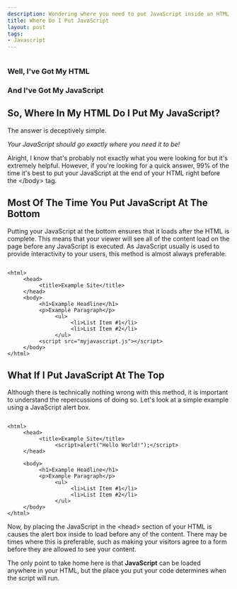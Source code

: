 ```yaml
--- 
description: Wondering where you need to put JavaScript inside an HTML file? This simple tutorial shows you where to insert your code and why it's best.
title: Where Do I Put JavaScript
layout: post
tags: 
- Javascript
---
```

<div class="img-wrap"><img class="size-full wp-image-1553 aligncenter" title="code" src="{{ site.url }}/images/code.jpg" alt="" /></div>

### Well, I've Got My HTML

### And I've Got My JavaScript

## So, Where In My HTML Do I Put My JavaScript?

The answer is deceptively simple.

*Your JavaScript should go exactly where you need it to be!*

Alright, I know that's probably not exactly what you were looking for but it's extremely helpful. However, if you're looking for a quick answer, 99% of the time it's best to put your JavaScript at the end of your HTML right before the &lt;/body&gt; tag.
## Most Of The Time You Put JavaScript At The Bottom
Putting your JavaScript at the bottom ensures that it loads after the HTML is complete. This means that your viewer will see all of the content load on the page before any JavaScript is executed. As JavaScript usually is used to provide interactivity to your users, this method is almost always preferable.

<pre rel="HTML"><code>
&lt;html>
     &lt;head>
          &lt;title>Example Site&lt;/title>
     &lt;/head>
     &lt;body>
          &lt;h1>Example Headline&lt;/h1>
          &lt;p>Example Paragraph&lt;/p>
               &lt;ul>
                    &lt;li>List Item #1&lt;/li>
                    &lt;li>List Item #2&lt;/li>
               &lt;/ul>
          &lt;script src="myjavascript.js">&lt;/script>
     &lt;/body>
&lt;/html>
</code></pre>

## What If I Put JavaScript At The Top

Although there is technically nothing wrong with this method, it is important to understand the repercussions of doing so. Let's look at a simple example using a JavaScript alert box.

<pre rel="HTML"><code>
&lt;html>
     &lt;head>
          &lt;title>Example Site&lt;/title>
               &lt;script>alert("Hello World!");&lt;/script>
     &lt;/head>

     &lt;body>
          &lt;h1>Example Headline&lt;/h1>
          &lt;p>Example Paragraph&lt;/p>
               &lt;ul>
                    &lt;li>List Item #1&lt;/li>
                    &lt;li>List Item #2&lt;/li>
               &lt;/ul>
     &lt;/body>
&lt;/html>
</code></pre>

Now, by placing the JavaScript in the &lt;head&gt; section of your HTML is causes the alert box inside to load before any of the content. There may be times where this is preferable, such as making your visitors agree to a form before they are allowed to see your content.

The only point to take home here is that **JavaScript** can be loaded anywhere in your HTML, but the place you put your code determines when the script will run.